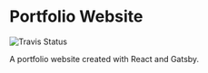 # Portfolio Website

![Travis Status](https://travis-ci.com/laujamie/portfolio-site.svg?branch=master)

A portfolio website created with React and Gatsby.
